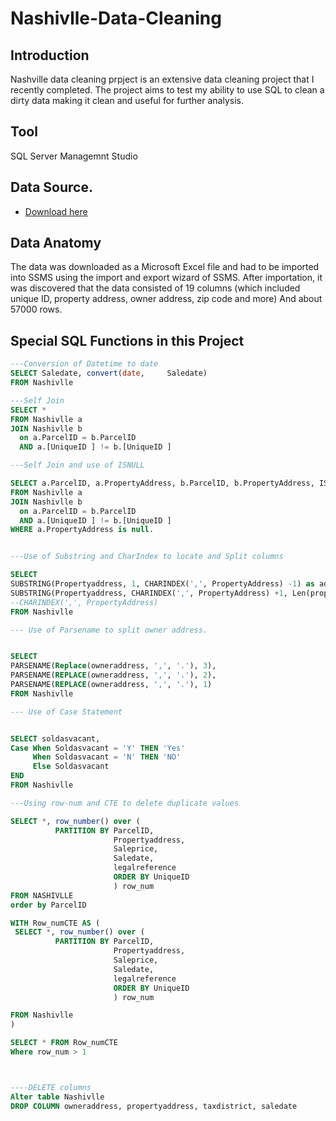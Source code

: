 # Nashivlle-Data-Cleaning

## Introduction
Nashville data cleaning prpject is an extensive data cleaning project that I recently completed. The project aims to test my ability to use SQL to clean a dirty data making it clean and useful for further analysis.

## Tool
SQL Server Managemnt Studio

## Data Source.
 - [Download here](https://github.com/AlexTheAnalyst/PortfolioProjects/blob/main/Nashville%20Housing%20Data%20for%20Data%20Cleaning.xlsx)

## Data Anatomy

The data was downloaded as a Microsoft Excel file and had to be imported into SSMS using the import and export wizard of SSMS. After importation, it was discovered that the data consisted of 19 columns (which included unique ID, property address, owner address, zip code and more) And about 57000 rows.

## Special SQL Functions in this Project

``` sql
---Conversion of Datetime to date
SELECT Saledate, convert(date,     Saledate)
FROM Nashivlle

---Self Join
SELECT *
FROM Nashivlle a
JOIN Nashivlle b
  on a.ParcelID = b.ParcelID
  AND a.[UniqueID ] != b.[UniqueID ]

---Self Join and use of ISNULL

SELECT a.ParcelID, a.PropertyAddress, b.ParcelID, b.PropertyAddress, ISNULL(a.propertyaddress, b.PropertyAddress) 
FROM Nashivlle a
JOIN Nashivlle b
  on a.ParcelID = b.ParcelID
  AND a.[UniqueID ] != b.[UniqueID ]
WHERE a.PropertyAddress is null.


---Use of Substring and CharIndex to locate and Split columns

SELECT
SUBSTRING(Propertyaddress, 1, CHARINDEX(',', PropertyAddress) -1) as address,
SUBSTRING(Propertyaddress, CHARINDEX(',', PropertyAddress) +1, Len(propertyAddress)) as City
--CHARINDEX(',', PropertyAddress)
FROM Nashivlle

--- Use of Parsename to split owner address.


SELECT
PARSENAME(Replace(owneraddress, ',', '.'), 3), 
PARSENAME(REPLACE(owneraddress, ',', '.'), 2),
PARSENAME(REPLACE(owneraddress, ',', '.'), 1)
FROM Nashivlle

--- Use of Case Statement


SELECT soldasvacant,
Case When Soldasvacant = 'Y' THEN 'Yes'
     When Soldasvacant = 'N' THEN 'NO'
	 Else Soldasvacant
END
FROM Nashivlle

---Using row-num and CTE to delete duplicate values

SELECT *, row_number() over ( 
          PARTITION BY ParcelID, 
		               Propertyaddress, 
		               Saleprice, 
					   Saledate, 
					   legalreference 
					   ORDER BY UniqueID
					   ) row_num
FROM NASHIVLLE
order by ParcelID

WITH Row_numCTE AS (
 SELECT *, row_number() over ( 
          PARTITION BY ParcelID, 
		               Propertyaddress, 
		               Saleprice, 
					   Saledate, 
					   legalreference 
					   ORDER BY UniqueID
					   ) row_num

FROM Nashivlle
)

SELECT * FROM Row_numCTE
Where row_num > 1



----DELETE columns
Alter table Nashivlle
DROP COLUMN owneraddress, propertyaddress, taxdistrict, saledate
```
